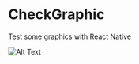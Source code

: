 # CheckGraphic
Test some graphics with React Native

![Alt Text](https://github.com/OmarSaidIbrahim/Screenshots/blob/main/ezgif.com-gif-maker.gif)
